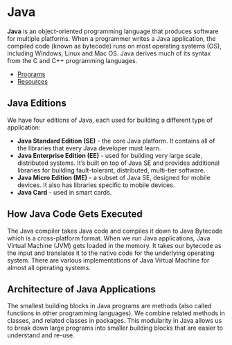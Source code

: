 # Java

**Java** is an object-oriented programming language that produces software for multiple platforms. When a programmer writes a Java application, the compiled code (known as bytecode) runs on most operating systems (OS), including Windows, Linux and Mac OS. Java derives much of its syntax from the C and C++ programming languages.

* [Programs](/Programs)
* [Resources](/Resources)

## Java Editions
We have four editions of Java, each used for building a different type of
application:
- **Java Standard Edition (SE)** - the core Java platform. It contains all of the
libraries that every Java developer must learn.
- **Java Enterprise Edition (EE)** - used for building very large scale,
distributed systems. It’s built on top of Java SE and provides additional
libraries for building fault-tolerant, distributed, multi-tier software.
- **Java Micro Edition (ME)** - a subset of Java SE, designed for mobile
devices. It also has libraries specific to mobile devices.
- **Java Card** - used in smart cards. 

## How Java Code Gets Executed

The Java compiler takes Java code and compiles it down to Java Bytecode which is
a cross-platform format. When we run Java applications, Java Virtual Machine
(JVM) gets loaded in the memory. It takes our bytecode as the input and translates
it to the native code for the underlying operating system. There are various
implementations of Java Virtual Machine for almost all operating systems. 

## Architecture of Java Applications

The smallest building blocks in Java programs are methods (also called functions
in other programming languages). We combine related methods in classes, and
related classes in packages. This modularity in Java allows us to break down large
programs into smaller building blocks that are easier to understand and re-use. 
